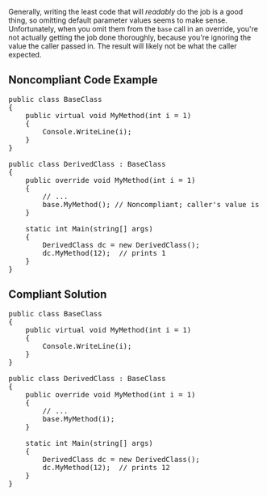 Generally, writing the least code that will _readably_ do the job is a good thing, so omitting default parameter values seems to make sense.
Unfortunately, when you omit them from the `base` call in an override, you're not actually getting the job done thoroughly, because you're
ignoring the value the caller passed in. The result will likely not be what the caller expected.

## Noncompliant Code Example

<pre>
public class BaseClass
{
    public virtual void MyMethod(int i = 1)
    {
        Console.WriteLine(i);
    }
}

public class DerivedClass : BaseClass
{
    public override void MyMethod(int i = 1)
    {
        // ...
        base.MyMethod(); // Noncompliant; caller's value is ignored
    }

    static int Main(string[] args)
    {
        DerivedClass dc = new DerivedClass();
        dc.MyMethod(12);  // prints 1
    }
}
</pre>

## Compliant Solution

<pre>
public class BaseClass
{
    public virtual void MyMethod(int i = 1)
    {
        Console.WriteLine(i);
    }
}

public class DerivedClass : BaseClass
{
    public override void MyMethod(int i = 1)
    {
        // ...
        base.MyMethod(i);
    }

    static int Main(string[] args)
    {
        DerivedClass dc = new DerivedClass();
        dc.MyMethod(12);  // prints 12
    }
}
</pre>